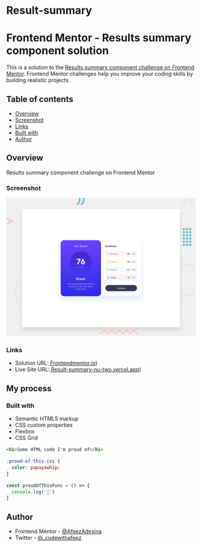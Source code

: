 # Result-summary
# Frontend Mentor - Results summary component solution

This is a solution to the [Results summary component challenge on Frontend Mentor](https://www.frontendmentor.io/challenges/results-summary-component-CE_K6s0maV). Frontend Mentor challenges help you improve your coding skills by building realistic projects. 

## Table of contents

- [Overview](#overview)
- [Screenshot](#screenshot)
- [Links](#links)
- [Built with](#built-with)
- [Author](#author)


## Overview
Results summary component challenge on Frontend Mentor

### Screenshot

![](./results-summary/design/desktop-preview.jpg)



### Links

- Solution URL:[ Frontendmentor.io](https://www.frontendmentor.io/solutions/gradient-result-summary-page-HwZR2r9WUS))
- Live Site URL:[ Result-summary-nu-two.vercel.app](https://result-summary-nu-two.vercel.app/))

## My process

### Built with

- Semantic HTML5 markup
- CSS custom properties
- Flexbox
- CSS Grid


```html
<h1>Some HTML code I'm proud of</h1>
```
```css
.proud-of-this-css {
  color: papayawhip;
}
```
```js
const proudOfThisFunc = () => {
  console.log('🎉')
}
```


## Author

- Frontend Mentor - [@AfeezAdesina](https://www.frontendmentor.io/profile/AfeezAdesina)
- Twitter - [@_codewithafeez](https://www.twitter.com/_codewithafeez)


